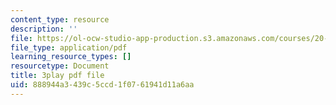 ```yaml
---
content_type: resource
description: ''
file: https://ol-ocw-studio-app-production.s3.amazonaws.com/courses/20-219-becoming-the-next-bill-nye-writing-and-hosting-the-educational-show-january-iap-2015/888944a3439c5ccd1f0761941d11a6aa_gw72dwjRcqE.pdf
file_type: application/pdf
learning_resource_types: []
resourcetype: Document
title: 3play pdf file
uid: 888944a3-439c-5ccd-1f07-61941d11a6aa
---
```

